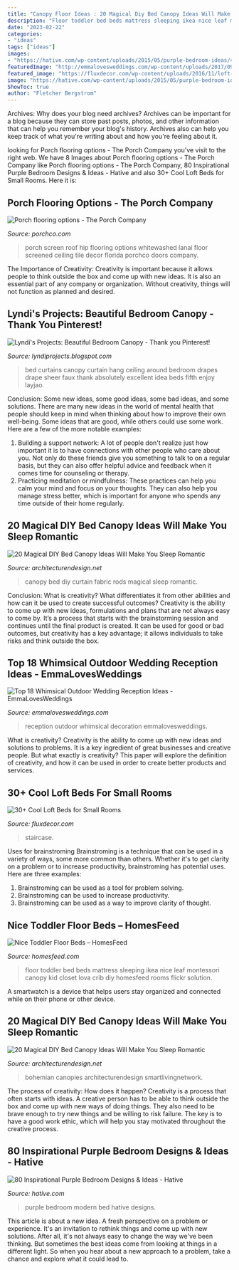 ```yaml
---
title: "Canopy Floor Ideas : 20 Magical Diy Bed Canopy Ideas Will Make You Sleep Romantic"
description: "Floor toddler bed beds mattress sleeping ikea nice leaf montessori canopy kid closet lova crib diy homesfeed rooms flickr solution"
date: "2023-02-22"
categories:
- "ideas"
tags: ["ideas"]
images:
- "https://hative.com/wp-content/uploads/2015/05/purple-bedroom-ideas/40-purple-bedroom-ideas.jpg"
featuredImage: "http://emmalovesweddings.com/wp-content/uploads/2017/09/white-tented-outdoor-wedding-reception-ideas.jpg"
featured_image: "https://fluxdecor.com/wp-content/uploads/2016/11/loft-beds-for-small-rooms/19-loft-beds-for-small-rooms.jpg"
image: "https://hative.com/wp-content/uploads/2015/05/purple-bedroom-ideas/40-purple-bedroom-ideas.jpg"
ShowToc: true
author: "Fletcher Bergstrom"
---
```



Archives: Why does your blog need archives?
Archives can be important for a blog because they can store past posts, photos, and other information that can help you remember your blog's history. Archives also can help you keep track of what you're writing about and how you're feeling about it.

	

		
looking for Porch flooring options - The Porch Company you've visit to the right web. We have 8 Images about Porch flooring options - The Porch Company like Porch flooring options - The Porch Company, 80 Inspirational Purple Bedroom Designs &amp; Ideas - Hative and also 30+ Cool Loft Beds for Small Rooms. Here it is:
		
    
## Porch Flooring Options - The Porch Company

<img loading=lazy src="https://porchco.com/wp-content/uploads/2013/05/cyrpess-2-2-1024x1014.jpg" onerror="this.onerror=null;this.src='https://tse3.mm.bing.net/th?id=OIP.NwQErBQjfuETfSL3MWbFTAHaHV&amp;pid=15.1';" alt="Porch flooring options - The Porch Company">

_Source: porchco.com_

>porch screen roof hip flooring options whitewashed lanai floor screened ceiling tile decor florida porchco doors company. 

	

The Importance of Creativity:
Creativity is important because it allows people to think outside the box and come up with new ideas. It is also an essential part of any company or organization. Without creativity, things will not function as planned and desired.

    
## Lyndi&#039;s Projects: Beautiful Bedroom Canopy - Thank You Pinterest!

<img loading=lazy src="https://4.bp.blogspot.com/-D5PJDaNMH2Q/UlHinz2o2tI/AAAAAAAABYw/OoxSZp4V0lM/s1600/100_7550.JPG" onerror="this.onerror=null;this.src='https://tse4.mm.bing.net/th?id=OIP.AmJ0eu_tRamqbS1pQpFYvAHaJ5&amp;pid=15.1';" alt="Lyndi&#039;s Projects: Beautiful Bedroom Canopy - Thank you Pinterest!">

_Source: lyndiprojects.blogspot.com_

>bed curtains canopy curtain hang ceiling around bedroom drapes drape sheer faux thank absolutely excellent idea beds fifth enjoy layjao. 

	

Conclusion: Some new ideas, some good ideas, some bad ideas, and some solutions.
There are many new ideas in the world of mental health that people should keep in mind when thinking about how to improve their own well-being. Some ideas that are good, while others could use some work. Here are a few of the more notable examples: 
1) Building a support network: A lot of people don't realize just how important it is to have connections with other people who care about you. Not only do these friends give you something to talk to on a regular basis, but they can also offer helpful advice and feedback when it comes time for counseling or therapy. 
2) Practicing meditation or mindfulness: These practices can help you calm your mind and focus on your thoughts. They can also help you manage stress better, which is important for anyone who spends any time outside of their home regularly.

    
## 20 Magical DIY Bed Canopy Ideas Will Make You Sleep Romantic

<img loading=lazy src="http://cdn.architecturendesign.net/wp-content/uploads/2015/07/AD-DIY-Bed-Canopy-6.jpg" onerror="this.onerror=null;this.src='https://tse2.mm.bing.net/th?id=OIP.v8k9NnilwimLRHCQGcP7_gHaLN&amp;pid=15.1';" alt="20 Magical DIY Bed Canopy Ideas Will Make You Sleep Romantic">

_Source: architecturendesign.net_

>canopy bed diy curtain fabric rods magical sleep romantic. 

	

Conclusion: What is creativity? What differentiates it from other abilities and how can it be used to create successful outcomes?
Creativity is the ability to come up with new ideas, formulations and plans that are not always easy to come by. It’s a process that starts with the brainstorming session and continues until the final product is created. It can be used for good or bad outcomes, but creativity has a key advantage; it allows individuals to take risks and think outside the box.

    
## Top 18 Whimsical Outdoor Wedding Reception Ideas - EmmaLovesWeddings

<img loading=lazy src="http://emmalovesweddings.com/wp-content/uploads/2017/09/white-tented-outdoor-wedding-reception-ideas.jpg" onerror="this.onerror=null;this.src='https://tse4.mm.bing.net/th?id=OIP.Wil6E91SXlKjizceEmKxYQHaKH&amp;pid=15.1';" alt="Top 18 Whimsical Outdoor Wedding Reception Ideas - EmmaLovesWeddings">

_Source: emmalovesweddings.com_

>reception outdoor whimsical decoration emmalovesweddings. 

	

What is creativity?
Creativity is the ability to come up with new ideas and solutions to problems. It is a key ingredient of great businesses and creative people. But what exactly is creativity? This paper will explore the definition of creativity, and how it can be used in order to create better products and services.

    
## 30+ Cool Loft Beds For Small Rooms

<img loading=lazy src="https://fluxdecor.com/wp-content/uploads/2016/11/loft-beds-for-small-rooms/19-loft-beds-for-small-rooms.jpg" onerror="this.onerror=null;this.src='https://tse4.mm.bing.net/th?id=OIP.PhBgPLzcr5e0OYfx-p7TwAHaHa&amp;pid=15.1';" alt="30+ Cool Loft Beds for Small Rooms">

_Source: fluxdecor.com_

>staircase. 

	

Uses for brainstroming
Brainstroming is a technique that can be used in a variety of ways, some more common than others. Whether it's to get clarity on a problem or to increase productivity, brainstroming has potential uses. Here are three examples: 

1) Brainstroming can be used as a tool for problem solving.
2) Brainstroming can be used to increase productivity.
3) Brainstroming can be used as a way to improve clarity of thought.

    
## Nice Toddler Floor Beds – HomesFeed

<img loading=lazy src="https://homesfeed.com/wp-content/uploads/2015/10/nice-toddler-floor-bed-with-lova-leaf-canopy-and-barnslig-ringdans-rug-and-skojig-lamp-and-krokodil-body-pillow-also-vyssa-sloa-expendable-mattress.jpg" onerror="this.onerror=null;this.src='https://tse1.mm.bing.net/th?id=OIP.G9EsjLDwE7fMb-TFNyOueQHaFC&amp;pid=15.1';" alt="Nice Toddler Floor Beds – HomesFeed">

_Source: homesfeed.com_

>floor toddler bed beds mattress sleeping ikea nice leaf montessori canopy kid closet lova crib diy homesfeed rooms flickr solution. 

	

A smartwatch is a device that helps users stay organized and connected while on their phone or other device.

    
## 20 Magical DIY Bed Canopy Ideas Will Make You Sleep Romantic

<img loading=lazy src="https://cdn.architecturendesign.net/wp-content/uploads/2015/07/AD-DIY-Bed-Canopy-20.jpg" onerror="this.onerror=null;this.src='https://tse4.mm.bing.net/th?id=OIP.hMusZttymJ7MMqjgFvFkxQHaJ4&amp;pid=15.1';" alt="20 Magical DIY Bed Canopy Ideas Will Make You Sleep Romantic">

_Source: architecturendesign.net_

>bohemian canopies architecturendesign smartlivingnetwork. 

	

The process of creativity: How does it happen?
Creativity is a process that often starts with ideas. A creative person has to be able to think outside the box and come up with new ways of doing things. They also need to be brave enough to try new things and be willing to risk failure. The key is to have a good work ethic, which will help you stay motivated throughout the creative process.

    
## 80 Inspirational Purple Bedroom Designs &amp; Ideas - Hative

<img loading=lazy src="https://hative.com/wp-content/uploads/2015/05/purple-bedroom-ideas/40-purple-bedroom-ideas.jpg" onerror="this.onerror=null;this.src='https://tse3.mm.bing.net/th?id=OIP.XQR9oLY9gobfC7s1PS_a-wHaJd&amp;pid=15.1';" alt="80 Inspirational Purple Bedroom Designs &amp; Ideas - Hative">

_Source: hative.com_

>purple bedroom modern bed hative designs. 

	

This article is about a new idea. A fresh perspective on a problem or experience. It's an invitation to rethink things and come up with new solutions. After all, it's not always easy to change the way we've been thinking. But sometimes the best ideas come from looking at things in a different light. So when you hear about a new approach to a problem, take a chance and explore what it could lead to.

